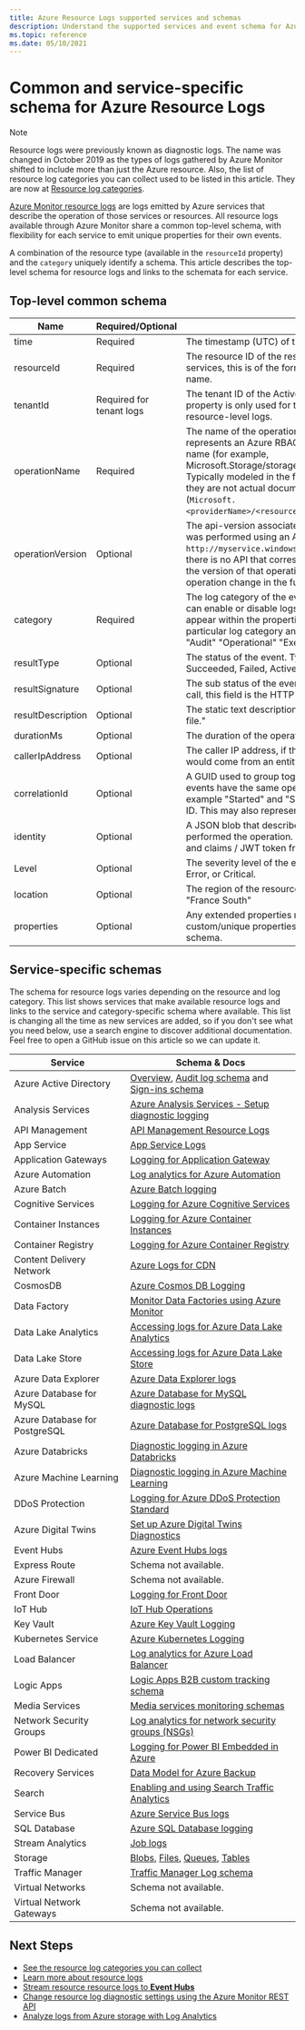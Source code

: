 ```yaml
---
title: Azure Resource Logs supported services and schemas
description: Understand the supported services and event schema for Azure resource logs.
ms.topic: reference
ms.date: 05/10/2021
---
```


# Common and service-specific schema for Azure Resource Logs

> [!NOTE]
> Resource logs were previously known as diagnostic logs. The name was changed in October 2019 as the types of logs gathered by Azure Monitor shifted to include more than just the Azure resource. 
> Also, the list of resource log categories you can collect used to be listed in this article. They are now at [Resource log categories](resource-logs-categories.md). 

[Azure Monitor resource logs](../essentials/platform-logs-overview.md) are logs emitted by Azure services that describe the operation of those services or resources. All resource logs available through Azure Monitor share a common top-level schema, with flexibility for each service to emit unique properties for their own events.

A combination of the resource type (available in the `resourceId` property) and the `category` uniquely identify a schema. This article describes the top-level schema for resource logs and links to the schemata for each service.


## Top-level common schema

| Name | Required/Optional | Description |
|---|---|---|
| time | Required | The timestamp (UTC) of the event. |
| resourceId | Required | The resource ID of the resource that emitted the event. For tenant services, this is of the form /tenants/tenant-id/providers/provider-name. |
| tenantId | Required for tenant logs | The tenant ID of the Active Directory tenant that this event is tied to. This property is only used for tenant-level logs, it does not appear in resource-level logs. |
| operationName | Required | The name of the operation represented by this event. If the event represents an Azure RBAC operation, this is the Azure RBAC operation name (for example, Microsoft.Storage/storageAccounts/blobServices/blobs/Read). Typically modeled in the form of a Resource Manager operation, even if they are not actual documented Resource Manager operations (`Microsoft.<providerName>/<resourceType>/<subtype>/<Write/Read/Delete/Action>`) |
| operationVersion | Optional | The api-version associated with the operation, if the operationName was performed using an API (for example, `http://myservice.windowsazure.net/object?api-version=2016-06-01`). If there is no API that corresponds to this operation, the version represents the version of that operation in case the properties associated with the operation change in the future. |
| category | Required | The log category of the event. Category is the granularity at which you can enable or disable logs on a particular resource. The properties that appear within the properties blob of an event are the same within a particular log category and resource type. Typical log categories are "Audit" "Operational" "Execution" and "Request." |
| resultType | Optional | The status of the event. Typical values include Started, In Progress, Succeeded, Failed, Active, and Resolved. |
| resultSignature | Optional | The sub status of the event. If this operation corresponds to a REST API call, this field is the HTTP status code of the corresponding REST call. |
| resultDescription | Optional | The static text description of this operation, for example "Get storage file." |
| durationMs | Optional | The duration of the operation in milliseconds. |
| callerIpAddress | Optional | The caller IP address, if the operation corresponds to an API call that would come from an entity with a publicly available IP address. |
| correlationId | Optional | A GUID used to group together a set of related events. Typically, if two events have the same operationName but two different statuses (for example "Started" and "Succeeded"), they share the same correlation ID. This may also represent other relationships between events. |
| identity | Optional | A JSON blob that describes the identity of the user or application that performed the operation. Typically this field includes the authorization and claims / JWT token from active directory. |
| Level | Optional | The severity level of the event. Must be one of Informational, Warning, Error, or Critical. |
| location | Optional | The region of the resource emitting the event, for example "East US" or "France South" |
| properties | Optional | Any extended properties related to this particular category of events. All custom/unique properties must be put inside this "Part B" of the schema. |

## Service-specific schemas

The schema for resource logs varies depending on the resource and log category. This list shows services that make available resource logs and links to the service and category-specific schema where available. This list is changing all the time as new services are added, so if you don't see what you need below, use a search engine to discover additional documentation. Feel free to open a GitHub issue on this article so we can update it.

| Service | Schema & Docs |
| --- | --- |
| Azure Active Directory | [Overview](../../active-directory/reports-monitoring/concept-activity-logs-azure-monitor.md), [Audit log schema](../../active-directory/reports-monitoring/overview-reports.md) and [Sign-ins schema](../../active-directory/reports-monitoring/reference-azure-monitor-sign-ins-log-schema.md) |
| Analysis Services | [Azure Analysis Services - Setup diagnostic logging](../../analysis-services/analysis-services-logging.md) |
| API Management | [API Management Resource Logs](../../api-management/api-management-howto-use-azure-monitor.md#resource-logs) |
| App Service | [App Service Logs](../../app-service/troubleshoot-diagnostic-logs.md)
| Application Gateways |[Logging for Application Gateway](../../application-gateway/application-gateway-diagnostics.md) |
| Azure Automation |[Log analytics for Azure Automation](../../automation/automation-manage-send-joblogs-log-analytics.md) |
| Azure Batch |[Azure Batch logging](../../batch/batch-diagnostics.md) |
| Cognitive Services | [Logging for Azure Cognitive Services](../../cognitive-services/diagnostic-logging.md) |
| Container Instances | [Logging for Azure Container Instances](../../container-instances/container-instances-log-analytics.md#log-schema) |
| Container Registry | [Logging for Azure Container Registry](../../container-registry/container-registry-diagnostics-audit-logs.md) |
| Content Delivery Network | [Azure Logs for CDN](../../cdn/cdn-azure-diagnostic-logs.md) |
| CosmosDB | [Azure Cosmos DB Logging](../../cosmos-db/monitor-cosmos-db.md) |
| Data Factory | [Monitor Data Factories using Azure Monitor](../../data-factory/monitor-using-azure-monitor.md) |
| Data Lake Analytics |[Accessing logs for Azure Data Lake Analytics](../../data-lake-analytics/data-lake-analytics-diagnostic-logs.md) |
| Data Lake Store |[Accessing logs for Azure Data Lake Store](../../data-lake-store/data-lake-store-diagnostic-logs.md) |
| Azure Data Explorer | [Azure Data Explorer logs](/azure/data-explorer/using-diagnostic-logs) |
| Azure Database for MySQL | [Azure Database for MySQL diagnostic logs](../../mysql/concepts-server-logs.md#diagnostic-logs) |
| Azure Database for PostgreSQL | [Azure Database for PostgreSQL logs](../../postgresql/concepts-server-logs.md#resource-logs) |
| Azure Databricks | [Diagnostic logging in Azure Databricks](/azure/databricks/administration-guide/account-settings/azure-diagnostic-logs) |
| Azure Machine Learning | [Diagnostic logging in Azure Machine Learning](/azure/machine-learning/monitor-resource-reference) |
| DDoS Protection | [Logging for Azure DDoS Protection Standard](../../ddos-protection/diagnostic-logging.md#log-schemas) |
| Azure Digital Twins | [Set up Azure Digital Twins Diagnostics](../../digital-twins/troubleshoot-diagnostics.md#log-schemas)
| Event Hubs |[Azure Event Hubs logs](../../event-hubs/event-hubs-diagnostic-logs.md) |
| Express Route | Schema not available. |
| Azure Firewall | Schema not available. |
| Front Door | [Logging for Front Door](../../frontdoor/front-door-diagnostics.md) |
| IoT Hub | [IoT Hub Operations](../../iot-hub/monitor-iot-hub-reference.md#resource-logs) |
| Key Vault |[Azure Key Vault Logging](../../key-vault/general/logging.md) |
| Kubernetes Service |[Azure Kubernetes Logging](../../aks/view-control-plane-logs.md#log-event-schema) |
| Load Balancer |[Log analytics for Azure Load Balancer](../../load-balancer/load-balancer-monitor-log.md) |
| Logic Apps |[Logic Apps B2B custom tracking schema](../../logic-apps/logic-apps-track-integration-account-custom-tracking-schema.md) |
| Media Services | [Media services monitoring schemas](../../media-services/latest/monitoring/monitor-media-services-data-reference.md#schemas) |
| Network Security Groups |[Log analytics for network security groups (NSGs)](../../virtual-network/virtual-network-nsg-manage-log.md) |
| Power BI Dedicated | [Logging for Power BI Embedded in Azure](/power-bi/developer/azure-pbie-diag-logs) |
| Recovery Services | [Data Model for Azure Backup](../../backup/backup-azure-reports-data-model.md)|
| Search |[Enabling and using Search Traffic Analytics](../../search/search-traffic-analytics.md) |
| Service Bus |[Azure Service Bus logs](../../service-bus-messaging/service-bus-diagnostic-logs.md) |
| SQL Database | [Azure SQL Database logging](../../azure-sql/database/metrics-diagnostic-telemetry-logging-streaming-export-configure.md) |
| Stream Analytics |[Job logs](../../stream-analytics/stream-analytics-job-diagnostic-logs.md) |
| Storage | [Blobs](../../storage/blobs/monitor-blob-storage-reference.md#resource-logs-preview), [Files](../../storage/files/storage-files-monitoring-reference.md#resource-logs-preview), [Queues](../../storage/queues/monitor-queue-storage-reference.md#resource-logs-preview),  [Tables](../../storage/tables/monitor-table-storage-reference.md#resource-logs-preview) |
| Traffic Manager | [Traffic Manager Log schema](../../traffic-manager/traffic-manager-diagnostic-logs.md) |
| Virtual Networks | Schema not available. |
| Virtual Network Gateways | Schema not available. |



## Next Steps

* [See the resource log categories you can collect](resource-logs-categories.md)
* [Learn more about resource logs](../essentials/platform-logs-overview.md)
* [Stream resource resource logs to **Event Hubs**](./resource-logs.md#send-to-azure-event-hubs)
* [Change resource log diagnostic settings using the Azure Monitor REST API](/rest/api/monitor/diagnosticsettings)
* [Analyze logs from Azure storage with Log Analytics](./resource-logs.md#send-to-log-analytics-workspace)